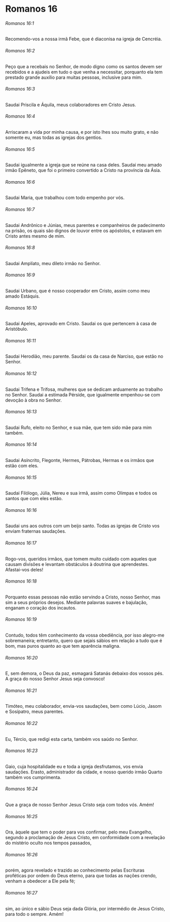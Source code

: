 # Romanos 16

###### Romanos 16:1

Recomendo-vos a nossa irmã Febe, que é diaconisa na igreja de Cencréia.

###### Romanos 16:2

Peço que a recebais no Senhor, de modo digno como os santos devem ser recebidos e a ajudeis em tudo o que venha a necessitar, porquanto ela tem prestado grande auxílio para muitas pessoas, inclusive para mim.

###### Romanos 16:3

Saudai Priscila e Áquila, meus colaboradores em Cristo Jesus.

###### Romanos 16:4

Arriscaram a vida por minha causa, e por isto lhes sou muito grato, e não somente eu, mas todas as igrejas dos gentios.

###### Romanos 16:5

Saudai igualmente a igreja que se reúne na casa deles. Saudai meu amado irmão Epêneto, que foi o primeiro convertido a Cristo na província da Ásia.

###### Romanos 16:6

Saudai Maria, que trabalhou com todo empenho por vós.

###### Romanos 16:7

Saudai Andrônico e Júnias, meus parentes e companheiros de padecimento na prisão, os quais são dignos de louvor entre os apóstolos, e estavam em Cristo antes mesmo de mim.

###### Romanos 16:8

Saudai Amplíato, meu dileto irmão no Senhor.

###### Romanos 16:9

Saudai Urbano, que é nosso cooperador em Cristo, assim como meu amado Estáquis.

###### Romanos 16:10

Saudai Apeles, aprovado em Cristo. Saudai os que pertencem à casa de Aristóbulo.

###### Romanos 16:11

Saudai Herodião, meu parente. Saudai os da casa de Narciso, que estão no Senhor.

###### Romanos 16:12

Saudai Trifena e Trifosa, mulheres que se dedicam arduamente ao trabalho no Senhor. Saudai a estimada Pérside, que igualmente empenhou-se com devoção à obra no Senhor.

###### Romanos 16:13

Saudai Rufo, eleito no Senhor, e sua mãe, que tem sido mãe para mim também.

###### Romanos 16:14

Saudai Asíncrito, Flegonte, Hermes, Pátrobas, Hermas e os irmãos que estão com eles.

###### Romanos 16:15

Saudai Filólogo, Júlia, Nereu e sua irmã, assim como Olimpas e todos os santos que com eles estão.

###### Romanos 16:16

Saudai uns aos outros com um beijo santo. Todas as igrejas de Cristo vos enviam fraternas saudações.

###### Romanos 16:17

Rogo-vos, queridos irmãos, que tomem muito cuidado com aqueles que causam divisões e levantam obstáculos à doutrina que aprendestes. Afastai-vos deles!

###### Romanos 16:18

Porquanto essas pessoas não estão servindo a Cristo, nosso Senhor, mas sim a seus próprios desejos. Mediante palavras suaves e bajulação, enganam o coração dos incautos.

###### Romanos 16:19

Contudo, todos têm conhecimento da vossa obediência, por isso alegro-me sobremaneira; entretanto, quero que sejais sábios em relação a tudo que é bom, mas puros quanto ao que tem aparência maligna.

###### Romanos 16:20

E, sem demora, o Deus da paz, esmagará Satanás debaixo dos vossos pés. A graça do nosso Senhor Jesus seja convosco!

###### Romanos 16:21

Timóteo, meu colaborador, envia-vos saudações, bem como Lúcio, Jasom e Sosípatro, meus parentes.

###### Romanos 16:22

Eu, Tércio, que redigi esta carta, também vos saúdo no Senhor.

###### Romanos 16:23

Gaio, cuja hospitalidade eu e toda a igreja desfrutamos, vos envia saudações. Erasto, administrador da cidade, e nosso querido irmão Quarto também vos cumprimenta.

###### Romanos 16:24

Que a graça de nosso Senhor Jesus Cristo seja com todos vós. Amém!

###### Romanos 16:25

Ora, àquele que tem o poder para vos confirmar, pelo meu Evangelho, segundo a proclamação de Jesus Cristo, em conformidade com a revelação do mistério oculto nos tempos passados,

###### Romanos 16:26

porém, agora revelado e trazido ao conhecimento pelas Escrituras proféticas por ordem do Deus eterno, para que todas as nações crendo, venham a obedecer a Ele pela fé;

###### Romanos 16:27

sim, ao único e sábio Deus seja dada Glória, por intermédio de Jesus Cristo, para todo o sempre. Amém!

